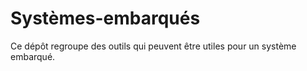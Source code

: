 # Systèmes-embarqués

Ce dépôt regroupe des outils qui peuvent être utiles pour un système embarqué.
